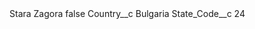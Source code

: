 <?xml version="1.0" encoding="UTF-8"?>
<CustomMetadata xmlns="http://soap.sforce.com/2006/04/metadata" xmlns:xsi="http://www.w3.org/2001/XMLSchema-instance" xmlns:xsd="http://www.w3.org/2001/XMLSchema">
    <label>Stara Zagora</label>
    <protected>false</protected>
    <values>
        <field>Country__c</field>
        <value xsi:type="xsd:string">Bulgaria</value>
    </values>
    <values>
        <field>State_Code__c</field>
        <value xsi:type="xsd:string">24</value>
    </values>
</CustomMetadata>
